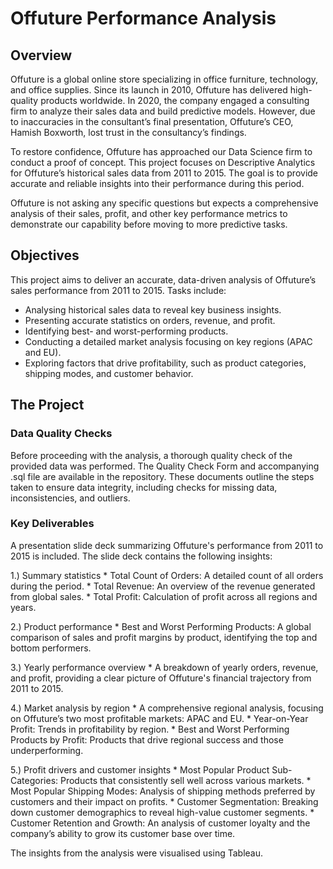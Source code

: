 # Offuture Performance Analysis
## Overview

Offuture is a global online store specializing in office furniture, technology, and office supplies. Since its launch in 2010, Offuture has delivered high-quality products worldwide. In 2020, the company engaged a consulting firm to analyze their sales data and build predictive models. However, due to inaccuracies in the consultant’s final presentation, Offuture’s CEO, Hamish Boxworth, lost trust in the consultancy’s findings.

To restore confidence, Offuture has approached our Data Science firm to conduct a proof of concept. This project focuses on Descriptive Analytics for Offuture’s historical sales data from 2011 to 2015. The goal is to provide accurate and reliable insights into their performance during this period.

Offuture is not asking any specific questions but expects a comprehensive analysis of their sales, profit, and other key performance metrics to demonstrate our capability before moving to more predictive tasks.

## Objectives

This project aims to deliver an accurate, data-driven analysis of Offuture’s sales performance from 2011 to 2015. Tasks include:

* Analysing historical sales data to reveal key business insights.
* Presenting accurate statistics on orders, revenue, and profit.
* Identifying best- and worst-performing products.
* Conducting a detailed market analysis focusing on key regions (APAC and EU).
* Exploring factors that drive profitability, such as product categories, shipping modes, and customer behavior.

## The Project
### Data Quality Checks

Before proceeding with the analysis, a thorough quality check of the provided data was performed. The Quality Check Form and accompanying .sql file are available in the repository. These documents outline the steps taken to ensure data integrity, including checks for missing data, inconsistencies, and outliers.

### Key Deliverables

A presentation slide deck summarizing Offuture's performance from 2011 to 2015 is included. The slide deck contains the following insights:

1.) Summary statistics
	* Total Count of Orders: A detailed count of all orders during the period.
	* Total Revenue: An overview of the revenue generated from global sales.
	* Total Profit: Calculation of profit across all regions and years.

2.) Product performance
	* Best and Worst Performing Products: A global comparison of sales and profit margins by product, identifying the top and bottom performers.

3.) Yearly performance overview
	* A breakdown of yearly orders, revenue, and profit, providing a clear picture of Offuture's financial trajectory from 2011 to 2015.

4.) Market analysis by region
	* A comprehensive regional analysis, focusing on Offuture’s two most profitable markets: APAC and EU.
 		* Year-on-Year Profit: Trends in profitability by region.
   		* Best and Worst Performing Products by Profit: Products that drive regional success and those underperforming.

5.) Profit drivers and customer insights
	* Most Popular Product Sub-Categories: Products that consistently sell well across various markets.
 	* Most Popular Shipping Modes: Analysis of shipping methods preferred by customers and their impact on profits.
	* Customer Segmentation: Breaking down customer demographics to reveal high-value customer segments.
	* Customer Retention and Growth: An analysis of customer loyalty and the company’s ability to grow its customer base over time.


The insights from the analysis were visualised using Tableau.
